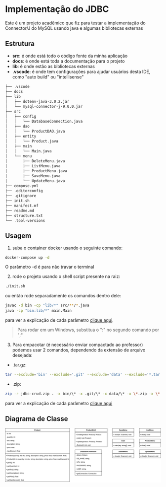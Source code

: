 # Implementação do JDBC

Este é um projeto acadêmico que fiz para testar a implementação do Connector/J do MySQL usando java e algumas bibliotecas externas

## Estrutura

- **src**: é onde está todo o código fonte da minha aplicação
- **docs**: é onde está toda a documentação para o projeto
- **lib**: é onde estão as bibliotecas externas
- **.vscode**: é onde tem configurações para ajudar usuários desta IDE, como "auto build" ou "intellisense"

```plaintext
├── .vscode
├── docs
├── lib
│   ├── dotenv-java-3.0.2.jar
│   └── mysql-connector-j-9.0.0.jar
├── src
│   ├── config
│   │   └── DatabaseConnection.java
│   ├── dao
│   │   └── ProductDAO.java
│   ├── entity
│   │   └── Product.java
│   ├── main
│   │   └── Main.java
│   └── menu
│       ├── DeleteMenu.java
│       ├── ListMenu.java
│       ├── ProductMenu.java
│       ├── SaveMenu.java
│       └── UpdateMenu.java
├── compose.yml
├── .editorconfig
├── .gitignore
├── init.sh
├── manifest.mf
├── readme.md
├── structure.txt
└── .tool-versions
```

## Usagem
1. suba o container docker usando o seguinte comando:

```bash
docker-compose up -d
```

O parâmetro -d é para não travar o terminal

2. rode o projeto usando o shell script presente na raiz:

```bash
./init.sh
```

ou então rode separadamente os comandos dentro dele:

```bash
javac -d bin -cp "lib/*" src/**/*.java
java -cp "bin:lib/*" main.Main
```

para ver a explicação de cada parâmetro [clique aqui](/docs/ComandoInit.md).

> Para rodar em um Windows, substitua o ":" no segundo comando por ";"

3. Para empacotar (é necessário enviar compactado ao professor) podemos usar 2 comandos, dependendo da extensão de arquivo desejada:

- .tar.gz:

```bash
tar --exclude='bin' --exclude='.git' --exclude='data' --exclude='*.tar.gz' --exclude='*.zip' -czf jdbc-crud.tar.gz .
```

- .zip:
```bash
zip -r jdbc-crud.zip . -x bin/\* -x .git/\* -x data/\* -x \*.zip -x \*.tar.gz
```

para ver a explicação de cada parâmetro [clique aqui](/docs/ComandoEmpacotar.md)

## Diagrama de Classe

![Diagrama de classe](/docs/uml.drawio.png)